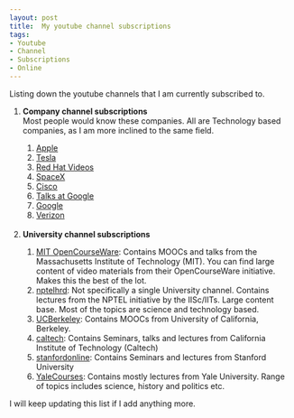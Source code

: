 ```yaml
---
layout: post
title:  My youtube channel subscriptions
tags:
- Youtube
- Channel
- Subscriptions
- Online
---
```


<p align="justify">Listing down the youtube channels that I am currently subscribed to.</p>

<ol>
<li><b>Company channel subscriptions</b></li>
Most people would know these companies. All are Technology based companies, as I am more inclined to the same field.
<ol>
<li><a href="https://www.youtube.com/user/Apple/" target="_blank">Apple</a></li>
<li><a href="https://www.youtube.com/user/TeslaMotors/" target="_blank">Tesla</a></li>
<li><a href="https://www.youtube.com/user/RedHatVideos/" target="_blank">Red Hat Videos</a></li>
<li><a href="https://www.youtube.com/user/spacexchannel/" target="_blank">SpaceX</a></li>
<li><a href="https://www.youtube.com/user/Cisco/" target="_blank">Cisco</a></li>
<li><a href="https://www.youtube.com/user/AtGoogleTalks/" target="_blank">Talks at Google</a></li>
<li><a href="https://www.youtube.com/user/Google/" target="_blank">Google</a></li>
<li><a href="https://www.youtube.com/user/verizon" target="_blank">Verizon</a></li>
</ol>
<br>
<li><b>University channel subscriptions</b></li>
<ol>
<li><a href="https://www.youtube.com/user/MIT/" target="_blank">MIT OpenCourseWare</a>: Contains MOOCs and talks from the Massachusetts Institute of Technology (MIT). You can find large content of video materials from their OpenCourseWare initiative. Makes this the best of the lot.</li>
<li><a href="https://www.youtube.com/user/nptelhrd/" target="_blank">nptelhrd</a>: Not specifically a single University channel. Contains lectures from the NPTEL initiative by the IISc/IITs. Large content base. Most of the topics are science and technology based.</li>
<li><a href="https://www.youtube.com/user/UCBerkeley/" target="_blank">UCBerkeley</a>: Contains MOOCs from University of California, Berkeley.</li>
<li><a href="https://www.youtube.com/user/caltech/" target="_blank">caltech</a>: Contains Seminars, talks and lectures from California Institute of Technology (Caltech)</li>
<li><a href="https://www.youtube.com/user/stanfordonline/" target="_blank">stanfordonline</a>: Contains Seminars and lectures from Stanford University</li>
<li><a href="https://www.youtube.com/user/YaleCourses/" target="_blank">YaleCourses</a>: Contains mostly lectures from Yale University. Range of topics includes science, history and politics etc.</li>

</ol>
</ol>
<p align="justify">I will keep updating this list if I add anything more.</p>
